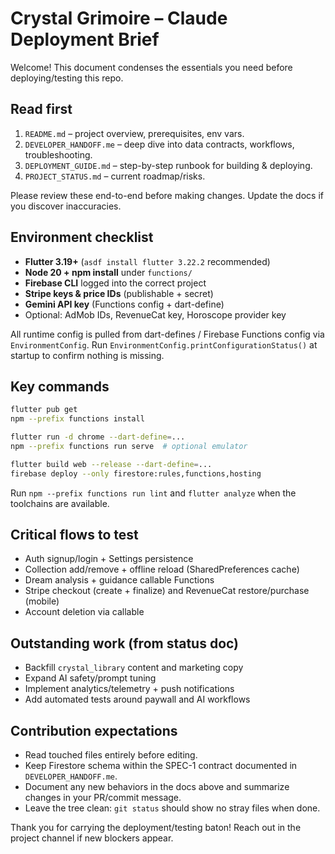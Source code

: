 # Crystal Grimoire – Claude Deployment Brief

Welcome! This document condenses the essentials you need before deploying/testing this repo.

## Read first
1. `README.md` – project overview, prerequisites, env vars.
2. `DEVELOPER_HANDOFF.me` – deep dive into data contracts, workflows, troubleshooting.
3. `DEPLOYMENT_GUIDE.md` – step-by-step runbook for building & deploying.
4. `PROJECT_STATUS.md` – current roadmap/risks.

Please review these end-to-end before making changes. Update the docs if you discover inaccuracies.

## Environment checklist
- **Flutter 3.19+** (`asdf install flutter 3.22.2` recommended)
- **Node 20 + npm install** under `functions/`
- **Firebase CLI** logged into the correct project
- **Stripe keys & price IDs** (publishable + secret)
- **Gemini API key** (Functions config + dart-define)
- Optional: AdMob IDs, RevenueCat key, Horoscope provider key

All runtime config is pulled from dart-defines / Firebase Functions config via `EnvironmentConfig`. Run `EnvironmentConfig.printConfigurationStatus()` at startup to confirm nothing is missing.

## Key commands
```bash
flutter pub get
npm --prefix functions install

flutter run -d chrome --dart-define=...
npm --prefix functions run serve  # optional emulator

flutter build web --release --dart-define=...
firebase deploy --only firestore:rules,functions,hosting
```
Run `npm --prefix functions run lint` and `flutter analyze` when the toolchains are available.

## Critical flows to test
- Auth signup/login + Settings persistence
- Collection add/remove + offline reload (SharedPreferences cache)
- Dream analysis + guidance callable Functions
- Stripe checkout (create + finalize) and RevenueCat restore/purchase (mobile)
- Account deletion via callable

## Outstanding work (from status doc)
- Backfill `crystal_library` content and marketing copy
- Expand AI safety/prompt tuning
- Implement analytics/telemetry + push notifications
- Add automated tests around paywall and AI workflows

## Contribution expectations
- Read touched files entirely before editing.
- Keep Firestore schema within the SPEC-1 contract documented in `DEVELOPER_HANDOFF.me`.
- Document any new behaviors in the docs above and summarize changes in your PR/commit message.
- Leave the tree clean: `git status` should show no stray files when done.

Thank you for carrying the deployment/testing baton! Reach out in the project channel if new blockers appear.
